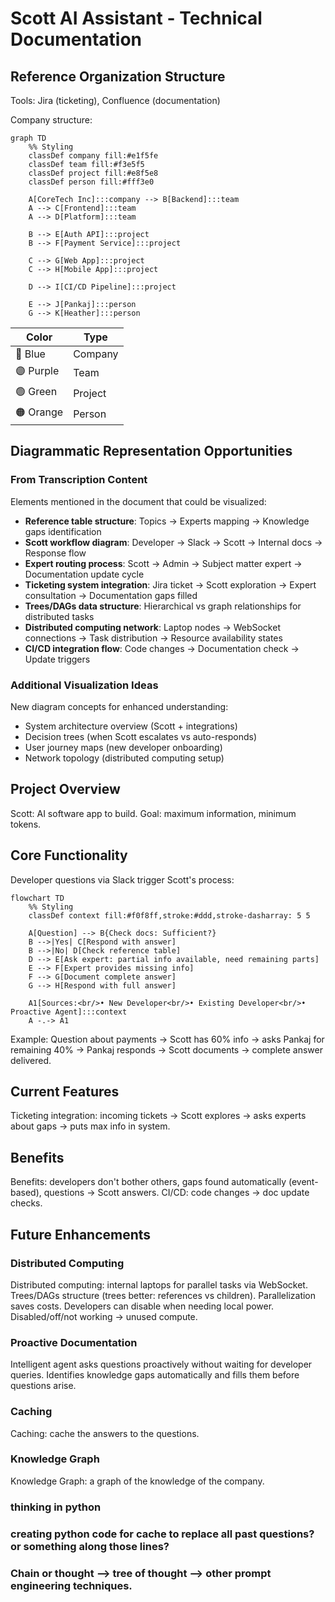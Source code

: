 # Scott AI Assistant - Technical Documentation

<!--
DOCUMENT MAINTENANCE RULES:
1. Example Implementation naming: Use realistic, simple names that are immediately recognizable (e.g., "Engineering", "Product") 
2. Avoid generic labels (Department A, B, C) or obscure references that distract from core concepts
3. Names should help readers quickly understand organizational structure without cognitive overhead
4. Examples should be universally familiar to software professionals
5. Prioritize clarity and quick comprehension over creativity in naming
-->

## Reference Organization Structure

Tools: Jira (ticketing), Confluence (documentation)

Company structure:

<!-- Mermaid diagram showing realistic org structure with familiar dept/project names for quick comprehension -->
```mermaid
graph TD
    %% Styling
    classDef company fill:#e1f5fe
    classDef team fill:#f3e5f5
    classDef project fill:#e8f5e8
    classDef person fill:#fff3e0
    
    A[CoreTech Inc]:::company --> B[Backend]:::team
    A --> C[Frontend]:::team
    A --> D[Platform]:::team
    
    B --> E[Auth API]:::project
    B --> F[Payment Service]:::project
    
    C --> G[Web App]:::project
    C --> H[Mobile App]:::project
    
    D --> I[CI/CD Pipeline]:::project
    
    E --> J[Pankaj]:::person
    G --> K[Heather]:::person
```

| Color    | Type    |
| -------- | ------- |
| 🔵 Blue   | Company |
| 🟣 Purple | Team    |
| 🟢 Green  | Project |
| 🟠 Orange | Person  |

## Diagrammatic Representation Opportunities

### From Transcription Content

Elements mentioned in the document that could be visualized:
- **Reference table structure**: Topics → Experts mapping → Knowledge gaps identification
- **Scott workflow diagram**: Developer → Slack → Scott → Internal docs → Response flow
- **Expert routing process**: Scott → Admin → Subject matter expert → Documentation update cycle
- **Ticketing system integration**: Jira ticket → Scott exploration → Expert consultation → Documentation gaps filled
- **Trees/DAGs data structure**: Hierarchical vs graph relationships for distributed tasks
- **Distributed computing network**: Laptop nodes → WebSocket connections → Task distribution → Resource availability states
- **CI/CD integration flow**: Code changes → Documentation check → Update triggers

### Additional Visualization Ideas

New diagram concepts for enhanced understanding:
- System architecture overview (Scott + integrations)
- Decision trees (when Scott escalates vs auto-responds)
- User journey maps (new developer onboarding)
- Network topology (distributed computing setup)

## Project Overview

Scott: AI software app to build.
Goal: maximum information, minimum tokens.

## Core Functionality

Developer questions via Slack trigger Scott's process:

```mermaid
flowchart TD
    %% Styling
    classDef context fill:#f0f8ff,stroke:#ddd,stroke-dasharray: 5 5
    
    A[Question] --> B{Check docs: Sufficient?}
    B -->|Yes| C[Respond with answer]
    B -->|No| D[Check reference table]
    D --> E[Ask expert: partial info available, need remaining parts]
    E --> F[Expert provides missing info]
    F --> G[Document complete answer]
    G --> H[Respond with full answer]
    
    A1[Sources:<br/>• New Developer<br/>• Existing Developer<br/>• Proactive Agent]:::context
    A -.-> A1
```

Example: Question about payments → Scott has 60% info → asks Pankaj for remaining 40% → Pankaj responds → Scott documents → complete answer delivered.

## Current Features

Ticketing integration: incoming tickets → Scott explores → asks experts about gaps → puts max info in system.

## Benefits

Benefits: developers don't bother others, gaps found automatically (event-based), questions → Scott answers.
CI/CD: code changes → doc update checks.

## Future Enhancements

### Distributed Computing
Distributed computing: internal laptops for parallel tasks via WebSocket.
Trees/DAGs structure (trees better: references vs children).
Parallelization saves costs.
Developers can disable when needing local power.
Disabled/off/not working → unused compute.

### Proactive Documentation
Intelligent agent asks questions proactively without waiting for developer queries.
Identifies knowledge gaps automatically and fills them before questions arise.

### Caching

Caching: cache the answers to the questions.

### Knowledge Graph
Knowledge Graph: a graph of the knowledge of the company.


### thinking in python


### creating python code for cache to replace all past questions? or something along those lines?


### Chain or thought --> tree of thought --> other prompt engineering techniques.